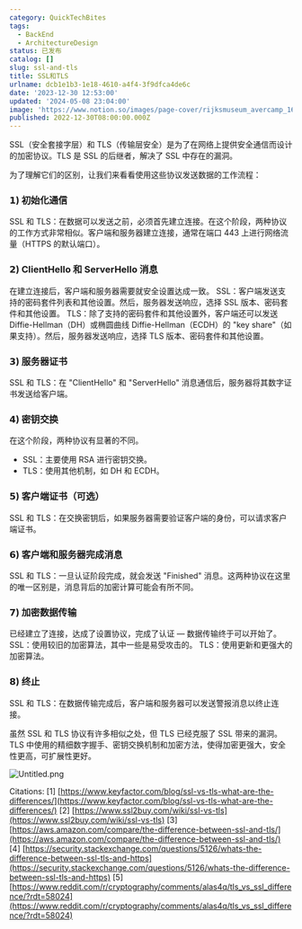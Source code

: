 ```yaml
---
category: QuickTechBites
tags:
  - BackEnd
  - ArchitectureDesign
status: 已发布
catalog: []
slug: ssl-and-tls
title: SSL和TLS
urlname: dcb1e1b3-1e18-4610-a4f4-3f9dfca4de6c
date: '2023-12-30 12:53:00'
updated: '2024-05-08 23:04:00'
image: 'https://www.notion.so/images/page-cover/rijksmuseum_avercamp_1620.jpg'
published: 2022-12-30T08:00:00.000Z
---
```


SSL（安全套接字层）和 TLS（传输层安全）是为了在网络上提供安全通信而设计的加密协议。TLS 是 SSL 的后继者，解决了 SSL 中存在的漏洞。


为了理解它们的区别，让我们来看看使用这些协议发送数据的工作流程：


### 𝟭) 初始化通信


SSL 和 TLS：在数据可以发送之前，必须首先建立连接。在这个阶段，两种协议的工作方式非常相似。客户端和服务器建立连接，通常在端口 443 上进行网络流量（HTTPS 的默认端口）。


### 𝟮) ClientHello 和 ServerHello 消息


在建立连接后，客户端和服务器需要就安全设置达成一致。
SSL：客户端发送支持的密码套件列表和其他设置。然后，服务器发送响应，选择 SSL 版本、密码套件和其他设置。
TLS：除了支持的密码套件和其他设置外，客户端还可以发送 Diffie-Hellman（DH）或椭圆曲线 Diffie-Hellman（ECDH）的 "key share"（如果支持）。然后，服务器发送响应，选择 TLS 版本、密码套件和其他设置。


### 𝟯) 服务器证书


SSL 和 TLS：在 "ClientHello" 和 "ServerHello" 消息通信后，服务器将其数字证书发送给客户端。


### 𝟰) 密钥交换


在这个阶段，两种协议有显著的不同。
- SSL：主要使用 RSA 进行密钥交换。
- TLS：使用其他机制，如 DH 和 ECDH。


### 𝟱) 客户端证书（可选）


SSL 和 TLS：在交换密钥后，如果服务器需要验证客户端的身份，可以请求客户端证书。


### 𝟲) 客户端和服务器完成消息


SSL 和 TLS：一旦认证阶段完成，就会发送 "Finished" 消息。这两种协议在这里的唯一区别是，消息背后的加密计算可能会有所不同。


### 𝟳) 加密数据传输


已经建立了连接，达成了设置协议，完成了认证 — 数据传输终于可以开始了。
SSL：使用较旧的加密算法，其中一些是易受攻击的。
TLS：使用更新和更强大的加密算法。


### 𝟴) 终止


SSL 和 TLS：在数据传输完成后，客户端和服务器可以发送警报消息以终止连接。


虽然 SSL 和 TLS 协议有许多相似之处，但 TLS 已经克服了 SSL 带来的漏洞。TLS 中使用的精细数字握手、密钥交换机制和加密方法，使得加密更强大，安全性更高，可扩展性更好。


![Untitled.png](https://prod-files-secure.s3.us-west-2.amazonaws.com/5d24fe63-e567-4804-86f9-9fdc62e13082/8ff987c5-7f31-4b50-83f5-c69ee7578c4a/Untitled.png?X-Amz-Algorithm=AWS4-HMAC-SHA256&X-Amz-Content-Sha256=UNSIGNED-PAYLOAD&X-Amz-Credential=ASIAZI2LB466SBFOEZ7P%2F20250203%2Fus-west-2%2Fs3%2Faws4_request&X-Amz-Date=20250203T213259Z&X-Amz-Expires=3600&X-Amz-Security-Token=IQoJb3JpZ2luX2VjEAUaCXVzLXdlc3QtMiJGMEQCICXmgshMnDvqwa0gL3yio4N1BXyz7a3oMiYqGzfa4Fs9AiBUV6%2BBNjz9wnIuzkkZG394ZJ6x603Kt%2Bqx6ZxAOQUIkyr%2FAwgeEAAaDDYzNzQyMzE4MzgwNSIMSw0tXwVnkucxn15OKtwD33Cz5KEKwM1gQ%2F41cYGfswjKevM4eBflciCOaVyaTR5g%2F%2B0kU985mP8MK8ZNO%2FPhNE6M7oCeqzH%2FkJoMwIHQbO1rYL0q9OgOvvlUufLwlGdAXSJbPtfWmlw38w%2FtG9VfmKX3uKI1mGfzMP6Lxtcf0PBYCXOHX%2Fo%2FStDm3uJsH1LEk0dR5IgVq7%2Bc%2BRasQcIVMGbqzy4LPp8JkWkWmxtV24Bu0SLJd09oDo5J4SXmueJG7LV1vTR68MjbEe3BYu18fB%2BRXHh6XJOtUZfHLVBrOtzbFoP%2FyWr7Yeyx09topLWDVd%2FGRKVeIhR9EbAfpx8ekkvbtci4arEgdfadd8Fg8UgXwd0QXoF6NDraURqCR702c9H9mXaaX8mwuR6ejiOr%2FunrILwnr2QdW12ahT%2F1PKEmUjyqizJV%2FB%2FRMq9x%2Bw74DZG%2FZT6FpwfViP8cowNneS2q%2BnjKf3Sw0TP9XBQpo9N73QIk7q%2FSF3aFpb57HimiDCE1AqWYOR2tzab0dfH4qZN4DN6%2B7VrDj7t1JSjJIyWbr%2FAM3zLUYtZdMCWXu39Y6x8CtulqYAVDCKbChz1V95%2Fl52IQ7GQnpXFiRGXJjXPnre6%2BWdWrhg2MtM4fSKfpVr0X54J0cuHUNUswuNmEvQY6pgExCK4VEvDHRiUBGXQMwARL%2FqAjrjsEXR8YkQeftoyGa9eKOktx5ujbVeX8gIYU1gpzYVpR4jRQThFeYaHcIOIZgT7w%2BkBJb15ZSGrjIuJrGXLXnuHNYgODk2HOatZBrv6PvgilcA69qh2OJm6Ylkw21XPFQ%2Fify5oEZ9tNHQNfaKfzb3XWYXH1GenRvsQOYjl8aGo5JMw3tvDd6za06bfsEyxNMCfV&X-Amz-Signature=4a2de2057f14786c99113a320a06af835c5120ef1445b41eb7f6773d83815c09&X-Amz-SignedHeaders=host&x-id=GetObject)


Citations:
[1] [https://www.keyfactor.com/blog/ssl-vs-tls-what-are-the-differences/](https://www.keyfactor.com/blog/ssl-vs-tls-what-are-the-differences/)
[2] [https://www.ssl2buy.com/wiki/ssl-vs-tls](https://www.ssl2buy.com/wiki/ssl-vs-tls)
[3] [https://aws.amazon.com/compare/the-difference-between-ssl-and-tls/](https://aws.amazon.com/compare/the-difference-between-ssl-and-tls/)
[4] [https://security.stackexchange.com/questions/5126/whats-the-difference-between-ssl-tls-and-https](https://security.stackexchange.com/questions/5126/whats-the-difference-between-ssl-tls-and-https)
[5] [https://www.reddit.com/r/cryptography/comments/alas4q/tls_vs_ssl_difference/?rdt=58024](https://www.reddit.com/r/cryptography/comments/alas4q/tls_vs_ssl_difference/?rdt=58024)

